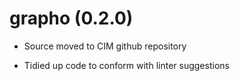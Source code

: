 # grapho (0.2.0)

* Source moved to CIM github repository

* Tidied up code to conform with linter suggestions
